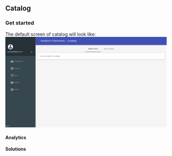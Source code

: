 ## Catalog

### Get started

The default screen of catalog will look like:
![](../_static/images/catalog/default.png)

#### Analytics

#### Solutions